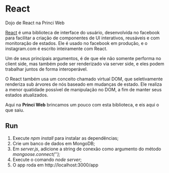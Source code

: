 # React
Dojo de React na Princi Web

[React](https://facebook.github.io/react/) é uma biblioteca de interface do usuário, desenvolvida no facebook para facilitar a criação de componentes de UI interativos, reusáveis e com monitoração de estados. Ele é usado no facebook em produção, e o instagram.com é escrito inteiramente com React.

Um de seus principais argumentos, é de que ele não somente performa no client side, mas também pode ser renderizado via server side, e eles podem trabalhar juntos de forma interoperável.

O React também usa um conceito chamado virtual DOM, que seletivamente renderiza sub árvores de nós baseado em mudanças de estado. Ele realiza a menor quatidade possível de manipulação no DOM, a fim de manter seus estados atualizados.

Aqui na **Princi Web** brincamos um pouco com esta biblioteca, e eis aqui o que saiu.

## Run

1. Execute *npm install* para instalar as dependências;
2. Crie um banco de dados em MongoDB;
3. Em *server.js*, adicione a string de conexão como argumento do método *mongoose.connect('');*
4. Execute o comando *node server*;
5. O app roda em http://localhost:3000/app